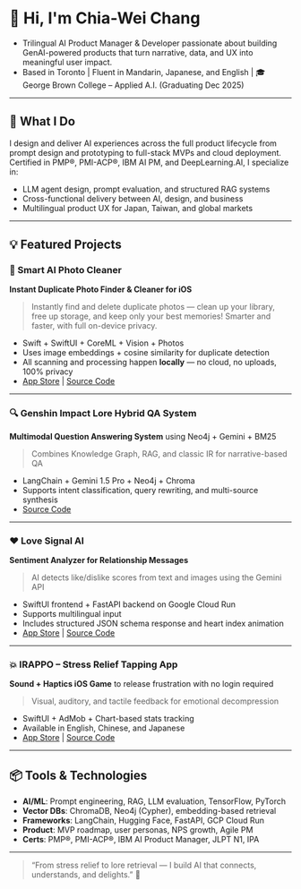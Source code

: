 # 👋 Hi, I'm Chia-Wei Chang

- Trilingual AI Product Manager & Developer passionate about building GenAI-powered products that turn narrative, data, and UX into meaningful user impact.  
- Based in Toronto | Fluent in Mandarin, Japanese, and English | 🎓 George Brown College – Applied A.I. (Graduating Dec 2025)

---

## 🚀 What I Do

I design and deliver AI experiences across the full product lifecycle from prompt design and prototyping to full-stack MVPs and cloud deployment.  
Certified in PMP®, PMI-ACP®, IBM AI PM, and DeepLearning.AI, I specialize in:

- LLM agent design, prompt evaluation, and structured RAG systems  
- Cross-functional delivery between AI, design, and business  
- Multilingual product UX for Japan, Taiwan, and global markets

---

## 💡 Featured Projects

### 🧹 Smart AI Photo Cleaner  
**Instant Duplicate Photo Finder & Cleaner for iOS**  
> Instantly find and delete duplicate photos — clean up your library, free up storage, and keep only your best memories! Smarter and faster, with full on-device privacy.  
- Swift + SwiftUI + CoreML + Vision + Photos  
- Uses image embeddings + cosine similarity for duplicate detection  
- All scanning and processing happen **locally** — no cloud, no uploads, 100% privacy  
- [App Store](https://apps.apple.com/us/app/smart-ai-photo-cleaner/id6749556382) | [Source Code](https://github.com/changch223/Smart-AI-Photo-Cleaner)

---

### 🔍 Genshin Impact Lore Hybrid QA System  
**Multimodal Question Answering System** using Neo4j + Gemini + BM25  
> Combines Knowledge Graph, RAG, and classic IR for narrative-based QA  
- LangChain + Gemini 1.5 Pro + Neo4j + Chroma  
- Supports intent classification, query rewriting, and multi-source synthesis  
- [Source Code](https://github.com/changch223/Genshin-lore-qa-neo4j-rag-bm25)

---

### ❤️ Love Signal AI  
**Sentiment Analyzer for Relationship Messages**  
> AI detects like/dislike scores from text and images using the Gemini API  
- SwiftUI frontend + FastAPI backend on Google Cloud Run  
- Supports multilingual input   
- Includes structured JSON schema response and heart index animation  
- [App Store](https://apps.apple.com/us/app/love-signal-ai-detection-app/id6744615409) | [Source Code](https://github.com/changch223/love-signal-ai)

---

### 💥 IRAPPO – Stress Relief Tapping App  
**Sound + Haptics iOS Game** to release frustration with no login required  
> Visual, auditory, and tactile feedback for emotional decompression  
- SwiftUI + AdMob + Chart-based stats tracking  
- Available in English, Chinese, and Japanese  
- [App Store](https://apps.apple.com/us/app/stress-buster-tap-irappo/id6743828397) | [Source Code](https://github.com/changch223/IRAPPO)

---

## 📦 Tools & Technologies

- **AI/ML**: Prompt engineering, RAG, LLM evaluation, TensorFlow, PyTorch  
- **Vector DBs**: ChromaDB, Neo4j (Cypher), embedding-based retrieval  
- **Frameworks**: LangChain, Hugging Face, FastAPI, GCP Cloud Run  
- **Product**: MVP roadmap, user personas, NPS growth, Agile PM  
- **Certs**: PMP®, PMI-ACP®, IBM AI Product Manager, JLPT N1, IPA

---

> “From stress relief to lore retrieval — I build AI that connects, understands, and delights.” 🌸

